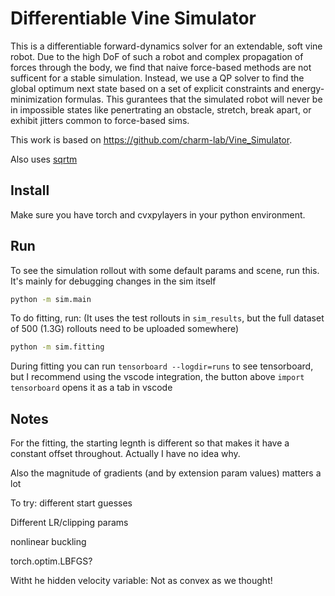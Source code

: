 # Differentiable Vine Simulator

This is a differentiable forward-dynamics solver for an extendable, soft vine robot. Due to the high DoF of such a robot and complex propagation of forces through the body, we find that naive force-based methods are not sufficent for a stable simulation. Instead, we use a QP solver to find the global optimum next state based on a set of explicit constraints and energy-minimization formulas. This gurantees that the simulated robot will never be in impossible states like penertrating an obstacle, stretch, break apart, or exhibit jitters common to force-based sims.

This work is based on https://github.com/charm-lab/Vine_Simulator. 

Also uses [sqrtm](https://github.com/steveli/pytorch-sqrtm)

## Install
Make sure you have torch and cvxpylayers in your python environment.

## Run

To see the simulation rollout with some default params and scene, run this. It's mainly for debugging changes in the sim itself
```bash
python -m sim.main
```

To do fitting, run: (It uses the test rollouts in `sim_results`, but the full dataset of 500 (1.3G) rollouts need to be uploaded somewhere)
```bash
python -m sim.fitting
```

During fitting you can run `tensorboard --logdir=runs` to see tensorboard, but I recommend using the vscode integration, the button above `import tensorboard` opens it as a tab in vscode

## Notes

For the fitting, the starting legnth is different so that makes it have a constant offset throughout. Actually I have no idea why.

Also the magnitude of gradients (and by extension param values) matters a lot

To try: different start guesses

Different LR/clipping params

nonlinear buckling

torch.optim.LBFGS?

Witht he hidden velocity variable: Not as convex as we thought!